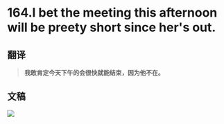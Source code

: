 # 164.I bet the meeting this afternoon will be preety short since her's out.

## 翻译

> **我敢肯定今天下午的会很快就能结束，因为他不在。**

## 文稿

![](https://cdn.jsdelivr.net/gh/imtianx/speaking180/img/164.jpg)

